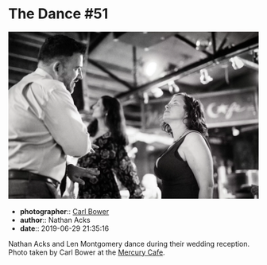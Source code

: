 # The Dance \#51

![Nathan Acks and Len Montgomery dance](assets/2019-06-29-set-4-the-dance-51.webp)

* **photographer**:: [Carl Bower](https://carlbowerphotos.com)
* **author**:: Nathan Acks
* **date**:: 2019-06-29 21:35:16

Nathan Acks and Len Montgomery dance during their wedding reception. Photo taken by Carl Bower at the [Mercury Cafe](http://mercurycafe.com).
